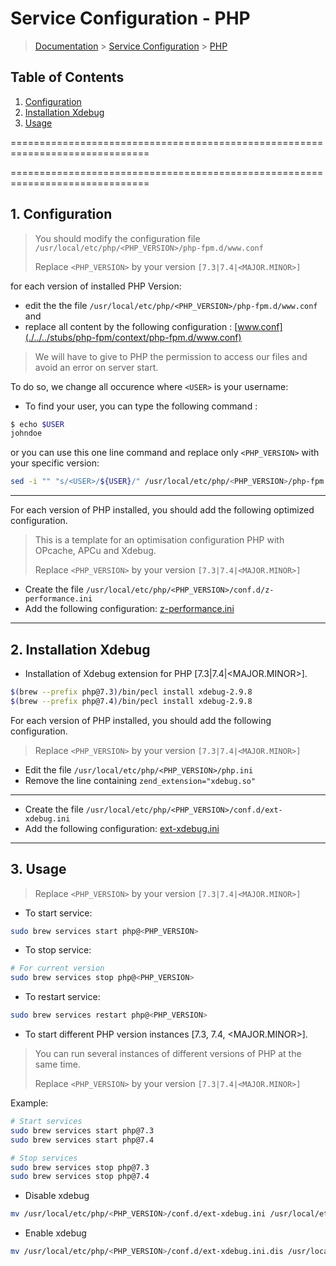 # Service Configuration - PHP

> [Documentation](./../../readme.md) > [Service Configuration](./../readme.md) > [PHP](./php.md)

## Table of Contents
1. [Configuration](#markdown-header-1-configuration)
1. [Installation Xdebug](#markdown-header-2-installation-xdebug)
2. [Usage](#markdown-header-3-usage)

==============================================================================

==============================================================================

## 1. Configuration

> You should modify the configuration file `/usr/local/etc/php/<PHP_VERSION>/php-fpm.d/www.conf`
>
> Replace `<PHP_VERSION>` by your version `[7.3|7.4|<MAJOR.MINOR>]`

for each version of installed PHP Version:

* edit the the file `/usr/local/etc/php/<PHP_VERSION>/php-fpm.d/www.conf` and
* replace all content by the following configuration : [www.conf](./../../stubs/php-fpm/context/php-fpm.d/www.conf)

> We will have to give to PHP the permission to access our files and avoid an error on server start.

To do so, we change all occurence where `<USER>` is your username:
* To find your user, you can type the following command :

```bash
$ echo $USER
johndoe
```

or you can use this one line command and replace only `<PHP_VERSION>` with your specific version:

```bash
sed -i "" "s/<USER>/${USER}/" /usr/local/etc/php/<PHP_VERSION>/php-fpm.d/www.conf
```

---

For each version of PHP installed, you should add the following optimized configuration.

> This is a template for an optimisation configuration PHP with OPcache, APCu and Xdebug.
>
> Replace `<PHP_VERSION>` by your version `[7.3|7.4|<MAJOR.MINOR>]`

* Create the file `/usr/local/etc/php/<PHP_VERSION>/conf.d/z-performance.ini`
* Add the following configuration: [z-performance.ini](./../../stubs/php-fpm/context/conf.d/z-performance.ini)

---

## 2. Installation Xdebug
- Installation of Xdebug extension for PHP [7.3|7.4|<MAJOR.MINOR>].

```bash
$(brew --prefix php@7.3)/bin/pecl install xdebug-2.9.8
$(brew --prefix php@7.4)/bin/pecl install xdebug-2.9.8
```

For each version of PHP installed, you should add the following configuration.

> Replace `<PHP_VERSION>` by your version `[7.3|7.4|<MAJOR.MINOR>]`

* Edit the file `/usr/local/etc/php/<PHP_VERSION>/php.ini`
* Remove the line containing `zend_extension="xdebug.so"`

---

* Create the file `/usr/local/etc/php/<PHP_VERSION>/conf.d/ext-xdebug.ini`
* Add the following configuration: [ext-xdebug.ini](./../../stubs/php-fpm/context/conf.d/ext-xdebug.ini)

---

## 3. Usage

> Replace `<PHP_VERSION>` by your version `[7.3|7.4|<MAJOR.MINOR>]`

* To start service:
```bash
sudo brew services start php@<PHP_VERSION>
```

* To stop service:
```bash
# For current version
sudo brew services stop php@<PHP_VERSION>
```

* To restart service:
```bash
sudo brew services restart php@<PHP_VERSION>
```


* To start different PHP version instances [7.3, 7.4, <MAJOR.MINOR>].
> You can run several instances of different versions of PHP at the same time.
>
> Replace `<PHP_VERSION>` by your version `[7.3|7.4|<MAJOR.MINOR>]`

Example:
```bash
# Start services
sudo brew services start php@7.3
sudo brew services start php@7.4

# Stop services
sudo brew services stop php@7.3
sudo brew services stop php@7.4
```

- Disable xdebug
```bash
mv /usr/local/etc/php/<PHP_VERSION>/conf.d/ext-xdebug.ini /usr/local/etc/php/<PHP_VERSION>/conf.d/ext-xdebug.ini.dis
```

- Enable xdebug
```bash
mv /usr/local/etc/php/<PHP_VERSION>/conf.d/ext-xdebug.ini.dis /usr/local/etc/php/<PHP_VERSION>/conf.d/ext-xdebug.ini
```
